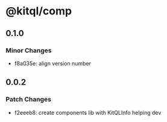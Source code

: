 # @kitql/comp

## 0.1.0

### Minor Changes

- f8a035e: align version number

## 0.0.2

### Patch Changes

- f2eeeb8: create components lib with KitQLInfo helping dev
